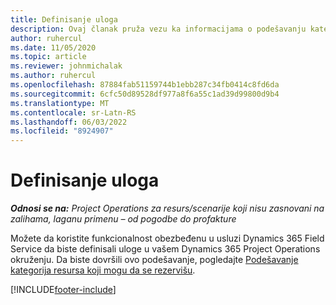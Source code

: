 ```yaml
---
title: Definisanje uloga
description: Ovaj članak pruža vezu ka informacijama o podešavanju kategorija resursa koji se mogu rezervisati.
author: ruhercul
ms.date: 11/05/2020
ms.topic: article
ms.reviewer: johnmichalak
ms.author: ruhercul
ms.openlocfilehash: 87884fab51159744b1ebb287c34fb0414c8fd6da
ms.sourcegitcommit: 6cfc50d89528df977a8f6a55c1ad39d99800d9b4
ms.translationtype: MT
ms.contentlocale: sr-Latn-RS
ms.lasthandoff: 06/03/2022
ms.locfileid: "8924907"
---
```

# <a name="define-roles"></a>Definisanje uloga

_**Odnosi se na:** Project Operations za resurs/scenarije koji nisu zasnovani na zalihama, laganu primenu – od pogodbe do profakture_

Možete da koristite funkcionalnost obezbeđenu u usluzi Dynamics 365 Field Service da biste definisali uloge u vašem Dynamics 365 Project Operations okruženju. Da biste dovršili ovo podešavanje, pogledajte [Podešavanje kategorija resursa koji mogu da se rezervišu](/dynamics365/field-service/set-up-bookable-resource-categories).


[!INCLUDE[footer-include](../includes/footer-banner.md)]